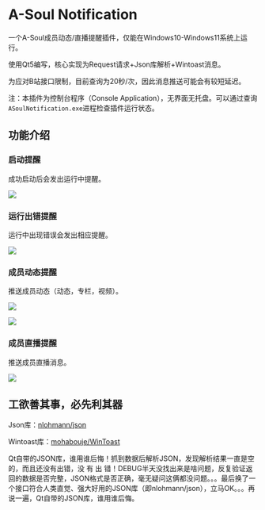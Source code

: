 # A-Soul Notification
一个A-Soul成员动态/直播提醒插件，仅能在Windows10-Windows11系统上运行。

使用Qt5编写，核心实现为Request请求+Json库解析+Wintoast消息。

为应对B站接口限制，目前查询为20秒/次，因此消息推送可能会有较短延迟。

注：本插件为控制台程序（Console Application），无界面无托盘。可以通过查询`ASoulNotification.exe`进程检查插件运行状态。

## 功能介绍

### 启动提醒

成功启动后会发出运行中提醒。

![](https://cdn.jsdelivr.net/gh/skykeyjoker/A-Soul-Notification@1.1.0/screenshots/start.png)



### 运行出错提醒

运行中出现错误会发出相应提醒。

![](https://cdn.jsdelivr.net/gh/skykeyjoker/A-Soul-Notification@1.1.0/screenshots/error.png)



### 成员动态提醒

推送成员动态（动态，专栏，视频）。

![](https://cdn.jsdelivr.net/gh/skykeyjoker/A-Soul-Notification@1.1.0/screenshots/dy1.png)

![](https://cdn.jsdelivr.net/gh/skykeyjoker/A-Soul-Notification@1.1.0/screenshots/dy2.png)



### 成员直播提醒

推送成员直播消息。

![](https://cdn.jsdelivr.net/gh/skykeyjoker/A-Soul-Notification@1.1.0/screenshots/live.png)



## 工欲善其事，必先利其器

Json库：[nlohmann/json](https://github.com/nlohmann/json)

Wintoast库：[mohabouje/WinToast](https://github.com/mohabouje/WinToast)

Qt自带的JSON库，谁用谁后悔！抓到数据后解析JSON，发现解析结果一直是空的，而且还没有出错，没 有 出 错！DEBUG半天没找出来是啥问题，反复验证返回的数据是否完整，JSON格式是否正确，毫无疑问这俩都没问题。。。最后换了一个接口符合人类直觉、强大好用的JSON库（即nlohmann/json），立马OK。。。再说一遍，Qt自带的JSON库，谁用谁后悔。
